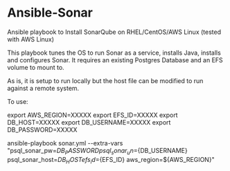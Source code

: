 # Ansible-Sonar
Ansible playbook to Install SonarQube on RHEL/CentOS/AWS Linux (tested with AWS Linux)

This playbook tunes the OS to run Sonar as a service, installs Java, installs and configures Sonar.  It requires an existing Postgres Database and an EFS volume to mount to.

As is, it is setup to run locally but the host file can be modified to run against a remote system.

To use:

export AWS_REGION=XXXXX
export EFS_ID=XXXXX
export DB_HOST=XXXXX
export DB_USERNAME=XXXXX
export DB_PASSWORD=XXXXX

ansible-playbook  sonar.yml --extra-vars "psql_sonar_pw=${DB_PASSWORD} psql_sonar_un=${DB_USERNAME} psql_sonar_host=${DB_HOST} efs_id=${EFS_ID} aws_region=${AWS_REGION}"


